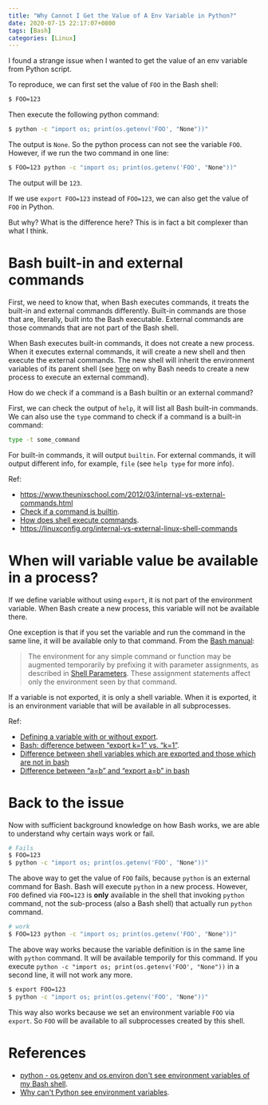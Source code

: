 ```yaml
---
title: "Why Cannot I Get the Value of A Env Variable in Python?"
date: 2020-07-15 22:17:07+0800
tags: [Bash]
categories: [Linux]
---
```


I found a strange issue when I wanted to get the value of an env variable from
Python script.

<!--more-->

To reproduce, we can first set the value of `FOO` in the Bash shell:

```Bash
$ FOO=123
```

Then execute the following python command:

```Bash
$ python -c "import os; print(os.getenv('FOO', "None"))"
```

The output is `None`. So the python process can not see the variable `FOO`.
However, if we run the two command in one line:

```Bash
$ FOO=123 python -c "import os; print(os.getenv('FOO', "None"))"
```

The output will be `123`.

If we use `export FOO=123` instead of `FOO=123`, we can also get the value
of `FOO` in Python.

But why? What is the difference here? This is in fact a bit complexer than what
I think.

# Bash built-in and external commands

First, we need to know that, when Bash executes commands, it treats the built-in
and external commands differently. Built-in commands are those that are,
literally, built into the Bash executable. External commands are those commands
that are not part of the Bash shell.

When Bash executes built-in commands, it does not create a new process. When it
executes external commands, it will create a new shell and then execute the
external commands. The new shell will inherit the environment variables of its
parent shell (see [here](https://askubuntu.com/q/428458/768311) on why Bash
needs to create a new process to execute an external command).

How do we check if a command is a Bash builtin or an external command?

First, we can check the output of `help`, it will list all Bash built-in
commands. We can also use the `type` command to check if a command is a built-in
command:

```Bash
type -t some_command
```

For built-in commands, it will output `builtin`. For external commands, it will
output different info, for example, `file` (see `help type` for more info).

Ref:

+ https://www.theunixschool.com/2012/03/internal-vs-external-commands.html
+ [Check if a command is builtin](https://stackoverflow.com/q/7399713/6064933).
+ [How does shell execute commands](http://tldp.org/LDP/Bash-Beginners-Guide/html/sect_01_03.html).
+ https://linuxconfig.org/internal-vs-external-linux-shell-commands

# When will variable value be available in a process?

If we define variable without using `export`, it is not part of the environment
variable. When Bash create a new process, this variable will not be available
there.

One exception is that if you set the variable and run the command in the same
line, it will be available only to that command. From the [Bash
manual](https://www.gnu.org/software/Bash/manual/html_node/Environment.html#Environment):

> The environment for any simple command or function may be augmented
> temporarily by prefixing it with parameter assignments, as described in
> [Shell Parameters](https://www.gnu.org/software/Bash/manual/html_node/Shell-Parameters.html#Shell-Parameters).
> These assignment statements affect only the environment seen by that command.

If a variable is not exported, it is only a shell variable. When it is
exported, it is an environment variable that will be available in all
subprocesses.

Ref:

+ [Defining a variable with or without export](https://stackoverflow.com/q/12561654/6064933).
+ [Bash: difference between “export k=1” vs. “k=1”](https://stackoverflow.com/q/12561654/6064933).
+ [Difference between shell variables which are exported and those which are not in bash](https://unix.stackexchange.com/q/3507/221410)
+ [Difference between “a=b” and “export a=b” in bash](https://superuser.com/q/18988/736190)

# Back to the issue

Now with sufficient background knowledge on how Bash works, we are able to
understand why certain ways work or fail.

```Bash
# Fails
$ FOO=123
$ python -c "import os; print(os.getenv('FOO', "None"))"
```

The above way to get the value of `FOO` fails, because `python` is an external
command for Bash. Bash will execute `python` in a new process. However, `FOO`
defined via `FOO=123` is **only** available in the shell that invoking `python`
command, not the sub-process (also a Bash shell) that actually run `python`
command.

```Bash
# work
$ FOO=123 python -c "import os; print(os.getenv('FOO', "None"))"
```

The above way works because the variable definition is in the same line with
`python` command. It will be available temporily for this command. If you
execute `python -c "import os; print(os.getenv('FOO', "None"))` in a second
line, it will not work any more.

```Bash
$ export FOO=123
$ python -c "import os; print(os.getenv('FOO', "None"))"
```

This way also works because we set an environment variable `FOO` via `export`.
So `FOO` will be available to all subprocesses created by this shell.

# References

+ [python - os.getenv and os.environ don't see environment variables of my Bash shell](https://stackoverflow.com/q/19070615/6064933).
+ [Why can't Python see environment variables](https://stackoverflow.com/q/31993885/6064933).
